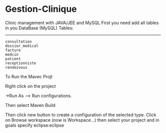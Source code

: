 # Gestion-Clinique
Clinic management with JAVA/JEE and MySQL
First you need add all tables in you DataBase (MySQL) 
	Tables:
  *******
	consultation	 	
	dossier_medical	 	
	facture	 	
	medcin	 	
	patient	 	
	receptionniste	 	
	rendezvous	
   To Run the Mavec Projt
   
  Right click on the project

->Run As --> Run configurations.

Then select Maven Build

Then click new button to create a configuration of the selected type. 
Click on Browse workspace (now is Workspace...) then select your project and in goals specify eclipse:eclipse
